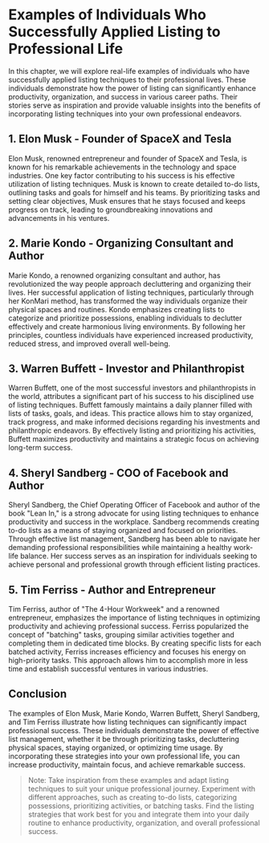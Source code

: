 Examples of Individuals Who Successfully Applied Listing to Professional Life
=========================================================================================

In this chapter, we will explore real-life examples of individuals who have successfully applied listing techniques to their professional lives. These individuals demonstrate how the power of listing can significantly enhance productivity, organization, and success in various career paths. Their stories serve as inspiration and provide valuable insights into the benefits of incorporating listing techniques into your own professional endeavors.

**1. Elon Musk - Founder of SpaceX and Tesla**
----------------------------------------------

Elon Musk, renowned entrepreneur and founder of SpaceX and Tesla, is known for his remarkable achievements in the technology and space industries. One key factor contributing to his success is his effective utilization of listing techniques. Musk is known to create detailed to-do lists, outlining tasks and goals for himself and his teams. By prioritizing tasks and setting clear objectives, Musk ensures that he stays focused and keeps progress on track, leading to groundbreaking innovations and advancements in his ventures.

**2. Marie Kondo - Organizing Consultant and Author**
-----------------------------------------------------

Marie Kondo, a renowned organizing consultant and author, has revolutionized the way people approach decluttering and organizing their lives. Her successful application of listing techniques, particularly through her KonMari method, has transformed the way individuals organize their physical spaces and routines. Kondo emphasizes creating lists to categorize and prioritize possessions, enabling individuals to declutter effectively and create harmonious living environments. By following her principles, countless individuals have experienced increased productivity, reduced stress, and improved overall well-being.

**3. Warren Buffett - Investor and Philanthropist**
---------------------------------------------------

Warren Buffett, one of the most successful investors and philanthropists in the world, attributes a significant part of his success to his disciplined use of listing techniques. Buffett famously maintains a daily planner filled with lists of tasks, goals, and ideas. This practice allows him to stay organized, track progress, and make informed decisions regarding his investments and philanthropic endeavors. By effectively listing and prioritizing his activities, Buffett maximizes productivity and maintains a strategic focus on achieving long-term success.

**4. Sheryl Sandberg - COO of Facebook and Author**
---------------------------------------------------

Sheryl Sandberg, the Chief Operating Officer of Facebook and author of the book "Lean In," is a strong advocate for using listing techniques to enhance productivity and success in the workplace. Sandberg recommends creating to-do lists as a means of staying organized and focused on priorities. Through effective list management, Sandberg has been able to navigate her demanding professional responsibilities while maintaining a healthy work-life balance. Her success serves as an inspiration for individuals seeking to achieve personal and professional growth through efficient listing practices.

**5. Tim Ferriss - Author and Entrepreneur**
--------------------------------------------

Tim Ferriss, author of "The 4-Hour Workweek" and a renowned entrepreneur, emphasizes the importance of listing techniques in optimizing productivity and achieving professional success. Ferriss popularized the concept of "batching" tasks, grouping similar activities together and completing them in dedicated time blocks. By creating specific lists for each batched activity, Ferriss increases efficiency and focuses his energy on high-priority tasks. This approach allows him to accomplish more in less time and establish successful ventures in various industries.

Conclusion
----------

The examples of Elon Musk, Marie Kondo, Warren Buffett, Sheryl Sandberg, and Tim Ferriss illustrate how listing techniques can significantly impact professional success. These individuals demonstrate the power of effective list management, whether it be through prioritizing tasks, decluttering physical spaces, staying organized, or optimizing time usage. By incorporating these strategies into your own professional life, you can increase productivity, maintain focus, and achieve remarkable success.
> Note: Take inspiration from these examples and adapt listing techniques to suit your unique professional journey. Experiment with different approaches, such as creating to-do lists, categorizing possessions, prioritizing activities, or batching tasks. Find the listing strategies that work best for you and integrate them into your daily routine to enhance productivity, organization, and overall professional success.
